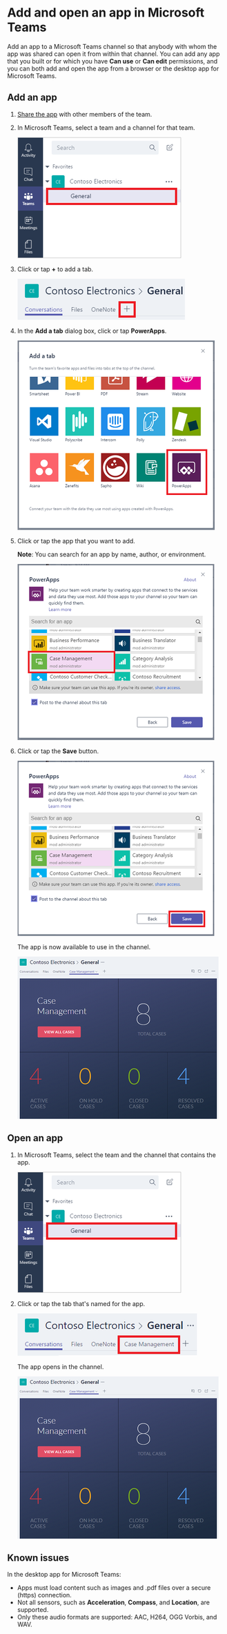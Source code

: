 <properties
	pageTitle="Add and open an app in Microsoft Teams | Microsoft PowerApps"
	description="Add and open an app in Microsoft Teams."
	services=""
	suite="powerapps"
	documentationCenter="na"
	authors="sarafankit"
	manager="anneta"
	editor=""
	tags=""/>

<tags
   ms.service="powerapps"
   ms.devlang="na"
   ms.topic="article"
   ms.tgt_pltfrm="na"
   ms.workload="na"
   ms.date="05/20/2017"
   ms.author="ankitsar"/>

# Add and open an app in Microsoft Teams
Add an app to a Microsoft Teams channel so that anybody with whom the app was shared can open it from within that channel. You can add any app that you built or for which you have **Can use** or **Can edit** permissions, and you can both add and open the app from a browser or the desktop app for Microsoft Teams.

## Add an app ##
1. [Share the app](share-app.md) with other members of the team.

1. In Microsoft Teams, select a team and a channel for that team.

	![](./media/open-app-embedded-in-teams/teams-select-channel.png)

1. Click or tap **+** to add a tab.

	![](./media/open-app-embedded-in-teams/teams-add-tab.png)

1. In the **Add a tab** dialog box, click or tap **PowerApps**.

	![](./media/open-app-embedded-in-teams/add-a-tab.png)

1. Click or tap the app that you want to add.

	**Note**: You can search for an app by name, author, or environment.

	![](./media/open-app-embedded-in-teams/select-an-app.png)

1. Click or tap the **Save** button.

	![](./media/open-app-embedded-in-teams/save-tab.png)

	The app is now available to use in the channel.

	![](./media/open-app-embedded-in-teams/app-in-channel.png)

## Open an app ##
1. In Microsoft Teams, select the team and the channel that contains the app.

	![](./media/open-app-embedded-in-teams/teams-select-channel.png)

1. Click or tap the tab that's named for the app.

	![](./media/open-app-embedded-in-teams/open-tab.png)

	The app opens in the channel.

	![](./media/open-app-embedded-in-teams/app-in-channel.png)

## Known issues ##
In the desktop app for Microsoft Teams:
- Apps must load content such as images and .pdf files over a secure (https) connection.
- Not all sensors, such as **Acceleration**, **Compass**, and **Location**, are supported.
- Only these audio formats are supported: AAC, H264, OGG Vorbis, and WAV.
